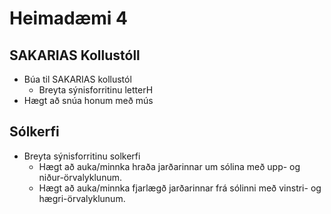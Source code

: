 # Heimadæmi 4

## SAKARIAS Kollustóll
* Búa til SAKARIAS kollustól
    * Breyta sýnisforritinu letterH
* Hægt að snúa honum með mús

## Sólkerfi
* Breyta sýnisforritinu solkerfi
    * Hægt að auka/minnka hraða jarðarinnar um sólina með upp- og niður-örvalyklunum.
    * Hægt að auka/minnka fjarlægð jarðarinnar frá sólinni með vinstri- og hægri-örvalyklunum.